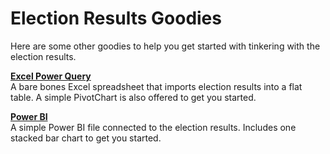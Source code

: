 # Election Results Goodies

Here are some other goodies to help you get started with tinkering with the election results.

**[Excel Power Query](excelPowerQuery.xlsx)**<br />
A bare bones Excel spreadsheet that imports election results into a flat table.
A simple PivotChart is also offered to get you started.

**[Power BI](powerBI.pbix)**<br />
A simple Power BI file connected to the election results.
Includes one stacked bar chart to get you started.

